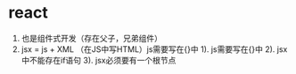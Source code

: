 # react
1. 也是组件式开发（存在父子，兄弟组件）
2. jsx = js + XML （在JS中写HTML）js需要写在{}中
   1). js需要写在{}中
   2). jsx中不能存在if语句
   3). jsx必须要有一个根节点